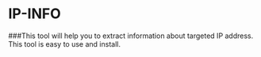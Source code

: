 # IP-INFO
###This tool will help you to extract information about targeted IP address. This tool is easy to use and install.
